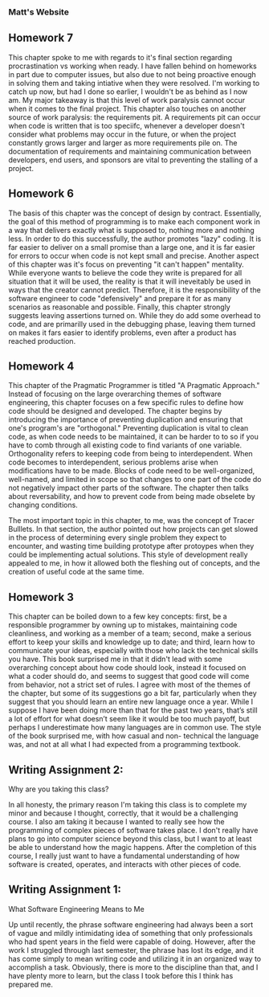 ### Matt's Website


## Homework 7

This chapter spoke to me with regards to it's final section regarding procrastination vs working when ready. I have fallen behind on homeworks in part due to computer issues, but also due to not being proactive enough in solving them and taking intiative when they were resolved. I'm working to catch up now, but had I done so earlier, I wouldn't be as behind as I now am. My major takeaway is that this level of work paralysis cannot occur when it comes to the final project. This chapter also touches on another source of work paralysis: the requirements pit. A requirements pit can occur when code is written that is too speciifc, whenever a developer doesn't consider what problems may occur in the future, or when the project constantly grows larger and larger as more requirements pile on. The documentation of requirements and maintaining communication between developers, end users, and sponsors are vital to preventing the stalling of a project. 

## Homework 6

The basis of this chapter was the concept of design by contract. Essentially, the goal of this method of programming is to make each 
component work in a way that delivers exactly what is supposed to, nothing more and nothing less. In order to do this successfully, the 
author promotes "lazy" coding. It is far easier to deliver on a small promise than a large one, and it is far easier for errors to occur 
when code is not kept small and precise. Another aspect of this chapter was it's focus on preventing "it can't happen" mentality. While 
everyone wants to believe the code they write is prepared for all situation that it will be used, the reality is that it will 
ineveitably be used in ways that the creator cannot predict. Therefore, it is the responsibility of the software engineer to code 
"defensively" and prepare it for as many scenarios as reasonable and possible. Finally, this chapter strongly suggests leaving 
assertions turned on. While they do add some overhead to code, and are primarilly used in the debugging phase, leaving them turned on 
makes it fars easier to identify problems, even after a product has reached production.  

## Homework 4

This chapter of the Pragmatic Programmer is titled "A Pragmatic Approach." Instead of focusing on the large overarching themes of 
software engineering, this chapter focuses on a few specific rules to define how code should be designed and developed. The chapter 
begins by introducing the importance of preventing duplication and ensuring that one's program's are "orthogonal." Preventing 
duplication is vital to clean code, as when code needs to be maintained, it can be harder to to so if you have to comb through all 
existing code to find variants of one variable. Orthogonality refers to keeping code from being to interdependent. When code becomes to 
interdependent, serious problems arise when modifications have to be made. Blocks of code need to be well-organized, well-named, and 
limited in scope so that changes to one part of the code do not negatively impact other parts of the software. The chapter then talks 
about reversability, and how to prevent code from being made obselete by changing conditions. 

The most important topic in this chapter, to me, was the concept of Tracer Bulllets. In that section, the author pointed out how 
projects can get slowed in the process of determining every single problem they expect to encounter, and wasting time building prototype 
after protoypes when they could be implementing actual solutions. This style of development really appealed to me, in how it allowed 
both the fleshing out of concepts, and the creation of useful code at the same time. 

## Homework 3

This chapter can be boiled down to a few key concepts: first, be a responsible programmer by owning up to mistakes, maintaining code 
cleanliness, and working as a member of a team; second, make a serious effort to keep your skills and knowledge up to date; and third, 
learn how to communicate your ideas, especially with those who lack the technical skills you have. This book surprised me in that it 
didn't lead with some overarching concept about how code should look, instead it focused on what a coder should do, and seems to suggest 
that good code will come from behavior, not a strict set of rules. I agree with most of the themes of the chapter, but some of its 
suggestions go a bit far, particularly when they suggest that you should learn an entire new language once a year. While I suppose I 
have been doing more than that for the past two years, that’s still a lot of effort for what doesn’t seem like it would be too much 
payoff, but perhaps I underestimate how many languages are in common use. The style of the book surprised me, with how casual and non-
technical the language was, and not at all what I had expected from a programming textbook. 

## Writing Assignment 2:
Why are you taking this class?

In all honesty, the primary reason I'm taking this class is to complete my minor and because I thought, correctly, that it would be a 
challenging course. I also am taking it because I wanted to really see how the programming of complex pieces of software takes place. I 
don't really have plans to go into computer science beyond this class, but I want to at least be able to understand how the magic 
happens. 
After the completion of this course, I really just want to have a fundamental understanding of how software is created, operates, and 
interacts with other pieces of code.

## Writing Assignment 1:
What Software Engineering Means to Me

Up until recently, the phrase software engineering had always been a sort of vague and mildly intimidating idea of something that only 
professionals who had spent years in the field were capable of doing. However, after the work I struggled through last semester, the 
phrase has lost its edge, and it has come simply to mean writing code and utilizing it in an organized way to accomplish a task. 
Obviously, there is more to the discipline than that, and I have plenty more to learn, but the class I took before this I think has 
prepared me. 















